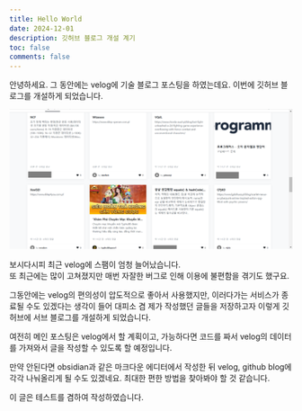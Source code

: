 ```yaml
---
title: Hello World
date: 2024-12-01
description: 깃허브 블로그 개설 계기
toc: false
comments: false
---
```


안녕하세요.
그 동안에는 velog에 기술 블로그 포스팅을 하였는데요.
이번에 깃허브 블로그를 개설하게 되었습니다.

![스팸 문자들](/assets/posts/2024-12-01-Hello_world/img.png)

보시다시피 최근 velog에 스팸이 엄청 늘어났습니다. <br/>
또 최근에는 많이 고쳐졌지만 매번 자잘한 버그로 인해 이용에 불편함을 겪기도 했구요.

그동안에는 velog의 편의성이 압도적으로 좋아서 사용했지만, 이러다가는 서비스가 종료될 수도 있겠다는 생각이 들어 대피소 겸 제가 작성했던 글들을 저장하고자 이렇게 깃허브에 서브 블로그를 개설하게 되었습니다.

여전히 메인 포스팅은 velog에서 할 계획이고, 가능하다면 코드를 짜서 velog의 데이터를 가져와서 글을 작성할 수 있도록 할 예정입니다.

만약 안된다면 obsidian과 같은 마크다운 에디터에서 작성한 뒤 velog, github blog에 각각 나눠올리게 될 수도 있겠네요. 최대한 편한 방법을 찾아봐야 할 것 같습니다.

이 글은 테스트를 겸하여 작성하였습니다.
